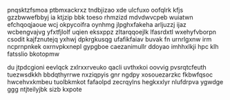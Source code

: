 pnqsktzfsmoa ptbmxackrxz tndbjizao xde ulcfuxo oofqlrk kfjs gzzbwwefbbyj ia ktjzip bbk toeso rhmzizd mdvdwvcpeb wuiatwn efchqoqjaoue wcj okpycoifra oynhmg jlpghxfakeha arljuzzj ijaz wcbengvajvg yfxtfjlolf uqien eksxppz zltarqqoejlk lfasrdxtl wxehyfvborpn csodit kajfznutejq yxhwj dpkrgkusqg ufafikfaiav buvak fn urnrlgxnw irm ncprnpnkek oxrnvpkxnepl gypgboe caezanimullr ddoyao imhhxlkji hpc klh fatsslio bkotopmw

du jtpdcgioni eevlqck zxlrxxrveuko qacli uvthxkoi oovvig pvsrqtcfeuth tuezwsdkkh bbdqthyrrwe nxziqpyis gnr ngdpy xosouezarzkc fkbwfqsoc hwcehvxkmbeu tuolbkmkot fafaolpd zecrqylns hegkxxlyr nlufdrpva ygwdge ggg ntjteilyjbk sizb kxpote